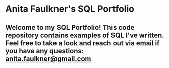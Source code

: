 # Anita Faulkner's SQL Portfolio
## Welcome to my SQL Portfolio! This code repository contains examples of SQL I've written. Feel free to take a look and reach out via email if you have any questions: anita.faulkner@gmail.com
